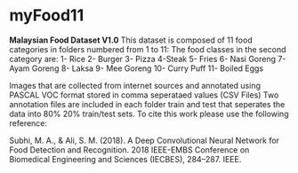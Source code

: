 # myFood11
**Malaysian Food Dataset V1.0**
This dataset is composed of 11 food categories in folders numbered from 1 to 11: 
The food classes in the second category are: 
1- Rice 
2- Burger 
3- Pizza 
4-Steak 
5- Fries 
6- Nasi Goreng 
7- Ayam Goreng 
8- Laksa
9- Mee Goreng 
10- Curry Puff 
11- Boiled Eggs

Images that are collected from internet sources and annotated using PASCAL VOC format stored in comma seperataed values (CSV Files)
Two annotation files are included in each folder train and test that seperates the data into 80% 20% train/test sets.
To cite this work please use the following reference:

Subhi, M. A., & Ali, S. M. (2018). A Deep Convolutional Neural Network for Food Detection and Recognition. 2018 
IEEE-EMBS Conference on Biomedical Engineering and Sciences (IECBES), 284–287. IEEE.


